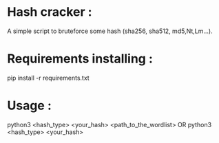 # Hash cracker :
A simple script to bruteforce some hash (sha256, sha512, md5,Nt,Lm...).

# Requirements installing :
pip install -r requirements.txt

# Usage : 
python3 <hash_type> <your_hash> <path_to_the_wordlist> 
OR
python3 <hash_type> <your_hash>
